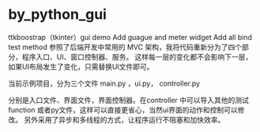 # by_python_gui
ttkboostrap（tkinter）gui demo 
Add guague and meter widget
Add all bind test method 
参照了后端开发中常用的 MVC 架构，我将代码重新分为了四个部分，程序入口、UI、窗口控制器、服务。
这样每一层的变化都不会影响下一层，如果UI布局发生了变化，只需替换UI文件即可。

当前示例项目，分为三个文件 main.py ，ui.py， controller.py

分别是入口文件、界面文件，界面控制器。在controller 中可以导入其他的测试function 或者py文件，这样可以直接更省心，当然ui界面的动作和控制可以修改。
另外采用了异步和多线程的方式，让程序运行不阻塞和加快效率。


